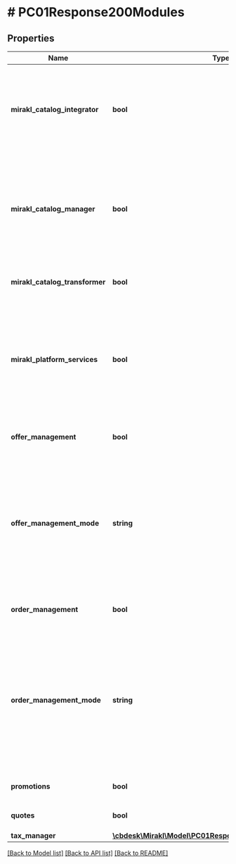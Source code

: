 # # PC01Response200Modules

## Properties

Name | Type | Description | Notes
------------ | ------------- | ------------- | -------------
**mirakl_catalog_integrator** | **bool** | Mirakl Catalog integrator activated. Allows operator to manage catalog structure into Mirakl. | [optional]
**mirakl_catalog_manager** | **bool** | Mirakl Catalog Manager activated. Allows operator to remove the complexity of integrating catalogs from multiple sources. | [optional]
**mirakl_catalog_transformer** | **bool** | Mirakl Catalog Transformer activated. | [optional]
**mirakl_platform_services** | **bool** | Mirakl Platform for Services activated. Specific module for services management: separated from the product management module. | [optional]
**offer_management** | **bool** | Offer management available on the platform | [optional]
**offer_management_mode** | **string** | Offer management mode on the platform: SIMPLE: All shops can push offers. HYBRID: The operator decides whether a shop can push offers on the platform. | [optional]
**order_management** | **bool** | Order management available on the platform | [optional]
**order_management_mode** | **string** | Order management mode on the platform: SIMPLE: All shops can process orders. HYBRID: The operator decides whether a shop can process orders on the platform. | [optional]
**promotions** | **bool** | Promotion module activated | [optional]
**quotes** | **bool** | Quote module activated | [optional]
**tax_manager** | [**\cbdesk\Mirakl\Model\PC01Response200ModulesTaxManager**](PC01Response200ModulesTaxManager.md) |  | [optional]

[[Back to Model list]](../../README.md#models) [[Back to API list]](../../README.md#endpoints) [[Back to README]](../../README.md)
